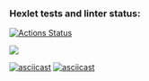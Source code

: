 ### Hexlet tests and linter status:
[![Actions Status](https://github.com/sea-pelmen/java-project-61/workflows/hexlet-check/badge.svg)](https://github.com/sea-pelmen/java-project-61/actions)

<a href="https://codeclimate.com/github/sea-pelmen/java-project-61/maintainability"><img src="https://api.codeclimate.com/v1/badges/603fabff6ad02dd98a78/maintainability" /></a>

[![asciicast](https://asciinema.org/a/cZBpf2Tx0HbUrfBj6icCYo9mR.svg)](https://asciinema.org/a/cZBpf2Tx0HbUrfBj6icCYo9mR)
[![asciicast](https://asciinema.org/a/34fKqFTm6ChJoOcb4KnsvYi2l.svg)](https://asciinema.org/a/34fKqFTm6ChJoOcb4KnsvYi2l)